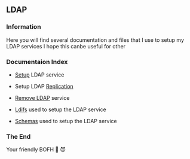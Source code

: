 ## LDAP

### Information
Here you will find several documentation and files that I use to setup my LDAP services
I hope this canbe useful for other

### Documentaion Index

- [Setup](https://github.com/my10c/ldap-tool-go/tree/main/docs/ldap/setup_ldap_servers.md) LDAP service

- Setup LDAP [Replication](https://github.com/my10c/ldap-tool-go/tree/main/docs/ldap/setup_ldap_replication.md)

- [Remove LDAP](https://github.com/my10c/ldap-tool-go/tree/main/docs/ldap/remove_ldap.md) service

- [Ldifs](https://github.com/my10c/ldap-tool-go/tree/main/docs/ldap/ldifs) used to setup the LDAP service

- [Schemas](https://github.com/my10c/ldap-tool-go/tree/main/docs/ldap/schemas) used to setup the LDAP service

### The End
Your friendly BOFH 🦄 😈
